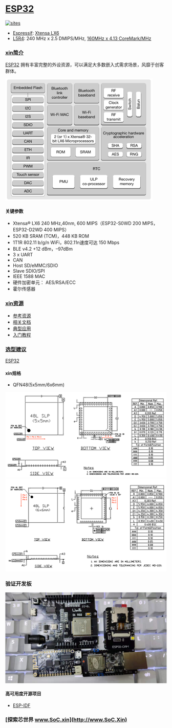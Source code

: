 ﻿# [ESP32](https://github.com/SoCXin/ESP32)

[![sites](http://182.61.61.133/link/resources/SoC.png)](http://www.SoC.Xin)

* [Espressif](https://www.espressif.com/): [Xtensa LX6](https://github.com/SoCXin/MIPS)
* [L5R4](https://github.com/SoCXin/Level): 240 MHz x 2.5 DMIPS/MHz, [160MHz x 4.13 CoreMark/MHz](https://www.eembc.org/coremark/scores.php)

### [xin简介](https://github.com/SoCXin/ESP32/wiki)

[ESP32](https://github.com/SoCXin/ESP32) 拥有丰富完整的外设资源，可以满足大多数嵌入式需求场景，风靡于创客群体。

[![sites](docs/ESP32.png)](https://www.espressif.com/zh-hans/products/socs/ESP32)


#### 关键参数

* Xtensa® LX6 240 MHz,40nm, 600 MIPS（ESP32-S0WD 200 MIPS，ESP32-D2WD 400 MIPS）
* 520 KB SRAM (TCM)，448 KB ROM
* 1T1R 802.11 b/g/n WiFi，802.11n速度可达 150 Mbps
* BLE v4.2 +12 dBm，–97dBm
* 3 x UART
* CAN
* Host SD/eMMC/SDIO
* Slave SDIO/SPI
* IEEE 1588 MAC
* 硬件加密单元： AES/RSA/ECC
* 霍尔传感器


### [xin资源](https://github.com/SoCXin)

* [参考资源](src/)
* [相关文档](docs/)
* [典型应用](project/)
* [入门教程](https://docs.soc.xin/ESP32)



### [选型建议](https://github.com/SoCXin/ESP32)

[ESP32](https://github.com/SoCXin/ESP32)

#### xin规格

* QFN48(5x5mm/6x6mm)

[![sites](docs/ESP32-5.png)](https://www.espressif.com/zh-hans/products/socs/esp32)
[![sites](docs/ESP32-6.png)](https://www.espressif.com/sites/default/files/documentation/esp32_datasheet_cn.pdf)

### 验证开发板

[![sites](docs/B.jpg)](https://detail.tmall.com/item.htm?spm=a230r.1.14.28.50e564d3axhB7j&id=624276301887&ns=1&abbucket=19)

#### 高可用度开源项目

* [ESP-IDF](https://github.com/espressif/esp-idf)

### [探索芯世界 www.SoC.xin](http://www.SoC.Xin)
